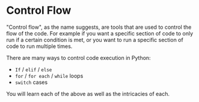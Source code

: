 # Control Flow

"Control flow", as the name suggests, are tools that are used to control the flow of the code. For example if you want a specific section of code to only run if a certain condition is met, or you want to run a specific section of code to run multiple times. 

There are many ways to control code execution in Python:

* `If` / `elif` / `else`
* `for` / `for each` / `while` loops
* `switch` cases

You will learn each of the above as well as the intricacies of each.